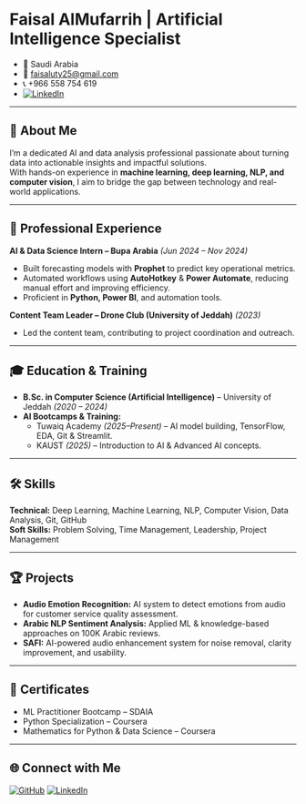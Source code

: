 # Faisal AlMufarrih | Artificial Intelligence Specialist  

- 📍 Saudi Arabia  
- 📧 faisaluty25@gmail.com  
- 📞 +966 558 754 619  
- [![LinkedIn](https://img.shields.io/badge/LinkedIn-%230077B5.svg?&logo=linkedin&logoColor=white)](https://linkedin.com/in/faisal-almufarrih-b8090628b)


---

## 🚀 About Me
I’m a dedicated AI and data analysis professional passionate about turning data into actionable insights and impactful solutions.  
With hands-on experience in **machine learning, deep learning, NLP, and computer vision**, I aim to bridge the gap between technology and real-world applications.  

---

## 💼 Professional Experience

**AI & Data Science Intern – Bupa Arabia** *(Jun 2024 – Nov 2024)*  
- Built forecasting models with **Prophet** to predict key operational metrics.  
- Automated workflows using **AutoHotkey** & **Power Automate**, reducing manual effort and improving efficiency.  
- Proficient in **Python, Power BI**, and automation tools.  

**Content Team Leader – Drone Club (University of Jeddah)** *(2023)*  
- Led the content team, contributing to project coordination and outreach.

---

## 🎓 Education & Training
- **B.Sc. in Computer Science (Artificial Intelligence)** – University of Jeddah *(2020 – 2024)*  
- **AI Bootcamps & Training:**  
  - Tuwaiq Academy *(2025–Present)* – AI model building, TensorFlow, EDA, Git & Streamlit.  
  - KAUST *(2025)* – Introduction to AI & Advanced AI concepts.  

---

## 🛠️ Skills
**Technical:** Deep Learning, Machine Learning, NLP, Computer Vision, Data Analysis, Git, GitHub  
**Soft Skills:** Problem Solving, Time Management, Leadership, Project Management  

---

## 🏆 Projects
- **Audio Emotion Recognition:** AI system to detect emotions from audio for customer service quality assessment.  
- **Arabic NLP Sentiment Analysis:** Applied ML & knowledge-based approaches on 100K Arabic reviews.  
- **SAFI:** AI-powered audio enhancement system for noise removal, clarity improvement, and usability.  

---

## 📜 Certificates
- ML Practitioner Bootcamp – SDAIA  
- Python Specialization – Coursera  
- Mathematics for Python & Data Science – Coursera  

---

## 🌐 Connect with Me
[![GitHub](https://img.shields.io/badge/GitHub-%2312100E.svg?&logo=github&logoColor=white)](https://github.com/faisaluty25)
[![LinkedIn](https://img.shields.io/badge/LinkedIn-%230077B5.svg?&logo=linkedin&logoColor=white)](https://linkedin.com/in/faisal-almufarrih-b8090628b)
